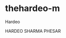 # thehardeo-m
<!DOCTYPE html>
<html>
  <head>
    <tittle> Hardeo </tittle>
     
  </head>
  <body> <p> HARDEO SHARMA PHESAR </p>

  </body>
</html>
